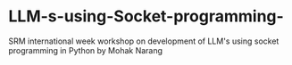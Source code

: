# LLM-s-using-Socket-programming-
SRM international week workshop on development of LLM's using socket programming in Python by Mohak Narang 
